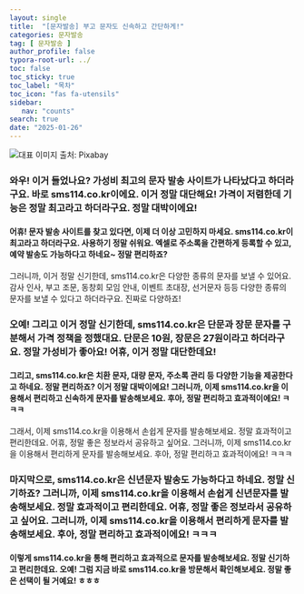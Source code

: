 ```yaml
---
layout: single
title:  "[문자발송] 부고 문자도 신속하고 간단하게!"
categories: 문자발송
tag: [ 문자발송 ]
author_profile: false
typora-root-url: ../
toc: false
toc_sticky: true
toc_label: "목차"
toc_icon: "fas fa-utensils"
sidebar:
   nav: "counts"
search: true
date: "2025-01-26"
---
```


![대표 이미지](https://pixabay.com/get/gb4b46dc97515421a14dc1f53bd5b2b6a21f883df3b2de29c8bf8a9404c495b467288232a7b6c90cf911c15a184e2d78e066509c80af4263d7d26318ee30a90ec_640.jpg) 출처: Pixabay <!-- Markdown 이미지 삽입 -->

### 와우! 이거 들었나요? 가성비 최고의 문자 발송 사이트가 나타났다고 하더라구요. 바로 sms114.co.kr이에요. 이거 정말 대단해요! 가격이 저렴한데 기능은 정말 최고라고 하더라구요. 정말 대박이에요!

#### 어휴! 문자 발송 사이트를 찾고 있다면, 이제 더 이상 고민하지 마세요. sms114.co.kr이 최고라고 하더라구요. 사용하기 정말 쉬워요. 엑셀로 주소록을 간편하게 등록할 수 있고, 예약 발송도 가능하다고 하네요~ 정말 편리하죠?

그러니까, 이거 정말 신기한데, sms114.co.kr은 다양한 종류의 문자를 보낼 수 있어요. 감사 인사, 부고 조문, 동창회 모임 안내, 이벤트 초대장, 선거문자 등등 다양한 종류의 문자를 보낼 수 있다고 하더라구요. 진짜로 다양하죠!

### 오예! 그리고 이거 정말 신기한데, sms114.co.kr은 단문과 장문 문자를 구분해서 가격 정책을 정했대요. 단문은 10원, 장문은 27원이라고 하더라구요. 정말 가성비가 좋아요! 어휴, 이거 정말 대단한데요!

#### 그리고, sms114.co.kr은 치환 문자, 대량 문자, 주소록 관리 등 다양한 기능을 제공한다고 하네요. 정말 편리하죠? 이거 정말 대박이에요! 그러니까, 이제 sms114.co.kr을 이용해서 편리하고 신속하게 문자를 발송해보세요. 후아, 정말 편리하고 효과적이에요! ㅋㅋㅋ

그래서, 이제 sms114.co.kr을 이용해서 손쉽게 문자를 발송해보세요. 정말 효과적이고 편리한데요. 어휴, 정말 좋은 정보라서 공유하고 싶어요. 그러니까, 이제 sms114.co.kr을 이용해서 편리하게 문자를 발송해보세요. 후아, 정말 편리하고 효과적이에요! ㅋㅋㅋ

### 마지막으로, sms114.co.kr은 신년문자 발송도 가능하다고 하네요. 정말 신기하죠? 그러니까, 이제 sms114.co.kr을 이용해서 손쉽게 신년문자를 발송해보세요. 정말 효과적이고 편리한데요. 어휴, 정말 좋은 정보라서 공유하고 싶어요. 그러니까, 이제 sms114.co.kr을 이용해서 편리하게 문자를 발송해보세요. 후아, 정말 편리하고 효과적이에요! ㅋㅋㅋ

#### 이렇게 sms114.co.kr을 통해 편리하고 효과적으로 문자를 발송해보세요. 정말 신기하고 편리한데요. 오예! 그럼 지금 바로 sms114.co.kr을 방문해서 확인해보세요. 정말 좋은 선택이 될 거예요! ㅎㅎㅎ
